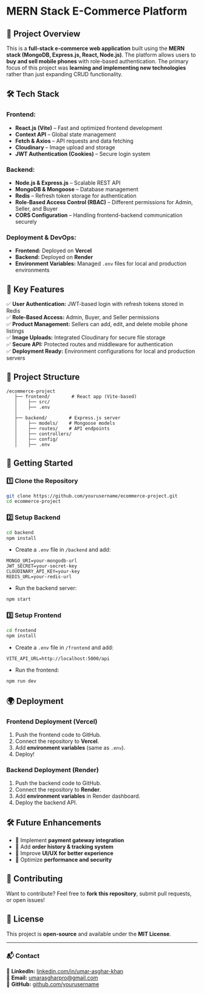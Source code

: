 # MERN Stack E-Commerce Platform

## 🚀 Project Overview
This is a **full-stack e-commerce web application** built using the **MERN stack (MongoDB, Express.js, React, Node.js)**. The platform allows users to **buy and sell mobile phones** with role-based authentication. The primary focus of this project was **learning and implementing new technologies** rather than just expanding CRUD functionality.

## 🛠️ Tech Stack
### **Frontend:**
- **React.js (Vite)** – Fast and optimized frontend development
- **Context API** – Global state management
- **Fetch & Axios** – API requests and data fetching
- **Cloudinary** – Image upload and storage
- **JWT Authentication (Cookies)** – Secure login system

### **Backend:**
- **Node.js & Express.js** – Scalable REST API
- **MongoDB & Mongoose** – Database management
- **Redis** – Refresh token storage for authentication
- **Role-Based Access Control (RBAC)** – Different permissions for Admin, Seller, and Buyer
- **CORS Configuration** – Handling frontend-backend communication securely

### **Deployment & DevOps:**
- **Frontend:** Deployed on **Vercel**
- **Backend:** Deployed on **Render**
- **Environment Variables:** Managed `.env` files for local and production environments

## 🔑 Key Features
✅ **User Authentication:** JWT-based login with refresh tokens stored in Redis  
✅ **Role-Based Access:** Admin, Buyer, and Seller permissions  
✅ **Product Management:** Sellers can add, edit, and delete mobile phone listings  
✅ **Image Uploads:** Integrated Cloudinary for secure file storage  
✅ **Secure API:** Protected routes and middleware for authentication  
✅ **Deployment Ready:** Environment configurations for local and production servers  

## 📂 Project Structure
```
/ecommerce-project
   ├── frontend/        # React app (Vite-based)
   │    ├── src/
   │    ├── .env
   │
   ├── backend/        # Express.js server
   │    ├── models/    # Mongoose models
   │    ├── routes/    # API endpoints
   │    ├── controllers/
   │    ├── config/
   │    ├── .env
```

## 🚀 Getting Started
### **1️⃣ Clone the Repository**
```sh
git clone https://github.com/yourusername/ecommerce-project.git
cd ecommerce-project
```

### **2️⃣ Setup Backend**
```sh
cd backend
npm install
```
- Create a `.env` file in `/backend` and add:
```env
MONGO_URI=your-mongodb-url
JWT_SECRET=your-secret-key
CLOUDINARY_API_KEY=your-key
REDIS_URL=your-redis-url
```
- Run the backend server:
```sh
npm start
```

### **3️⃣ Setup Frontend**
```sh
cd frontend
npm install
```
- Create a `.env` file in `/frontend` and add:
```env
VITE_API_URL=http://localhost:5000/api
```
- Run the frontend:
```sh
npm run dev
```

## 🌍 Deployment
### **Frontend Deployment (Vercel)**
1. Push the frontend code to GitHub.
2. Connect the repository to **Vercel**.
3. Add **environment variables** (same as `.env`).
4. Deploy!

### **Backend Deployment (Render)**
1. Push the backend code to GitHub.
2. Connect the repository to **Render**.
3. Add **environment variables** in Render dashboard.
4. Deploy the backend API.

## 🛠️ Future Enhancements
- 🔹 Implement **payment gateway integration**
- 🔹 Add **order history & tracking system**
- 🔹 Improve **UI/UX for better experience**
- 🔹 Optimize **performance and security**

## 🤝 Contributing
Want to contribute? Feel free to **fork this repository**, submit pull requests, or open issues!

## 📜 License
This project is **open-source** and available under the **MIT License**.

---

### 📬 Contact
💼 **LinkedIn:** [linkedin.com/in/umar-asghar-khan](https://www.linkedin.com/in/umar-asghar-khan)  
📧 **Email:** umarasgharpro@gmail.com  
🚀 **GitHub:** [github.com/yourusername]([https://github.com/yourusername](https://github.com/UmarAsgharK))  

